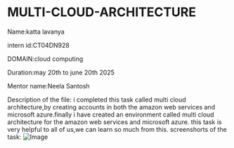 # MULTI-CLOUD-ARCHITECTURE

Name:katta lavanya

intern id:CT04DN928

DOMAIN:cloud computing

Duration:may 20th to june 20th 2025

Mentor name:Neela Santosh

Description of the file:
i completed this task  called multi cloud architecture,by creating accounts in both the amazon web services and microsoft azure.finally i have created an environment called multi cloud architecture for the amazon web services and microsoft azure.
this task is very helpful to all of us,we can learn so much from this.
screenshorts of the task:
![Image](https://github.com/user-attachments/assets/8b1d2b60-757d-41e9-a5c7-ba851d13942e)
